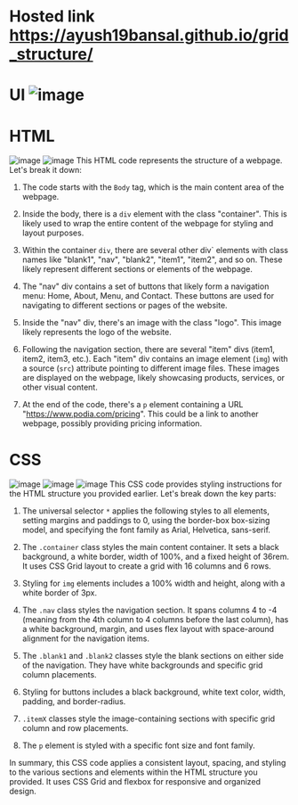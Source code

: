 # Hosted link https://ayush19bansal.github.io/grid_structure/

# UI ![image](https://github.com/Ayush19bansal/grid_structure/assets/118842033/949dd86c-264d-4ade-9d79-27f151fa5728)
# HTML

![image](https://github.com/Ayush19bansal/grid_structure/assets/118842033/5d2aab6f-fb83-478a-bb50-392119535265)
![image](https://github.com/Ayush19bansal/grid_structure/assets/118842033/1bda9a2a-b622-4a69-aa4a-46e3f0903883)
This HTML code represents the structure of a webpage. Let's break it down:

1. The code starts with the `Body` tag, which is the main content area of the webpage.

2. Inside the body, there is a `div` element with the class "container". This is likely used to wrap the entire content of the webpage for styling and layout purposes.

3. Within the container `div`, there are several other div` elements with class names like "blank1", "nav", "blank2", "item1", "item2", and so on. These likely represent different sections or elements of the webpage.

4. The "nav" div contains a set of buttons that likely form a navigation menu: Home, About, Menu, and Contact. These buttons are used for navigating to different sections or pages of the website.

5. Inside the "nav" div, there's an image with the class "logo". This image likely represents the logo of the website.

6. Following the navigation section, there are several "item" divs (item1, item2, item3, etc.). Each "item" div contains an image element (`img`) with a source (`src`) attribute pointing to different image files. These images are displayed on the webpage, likely showcasing products, services, or other visual content.

7. At the end of the code, there's a `p` element containing a URL "https://www.podia.com/pricing". This could be a link to another webpage, possibly providing pricing information.

# CSS
![image](https://github.com/Ayush19bansal/grid_structure/assets/118842033/a26bb61b-7906-430e-a7e3-8d139a6cfe87)
![image](https://github.com/Ayush19bansal/grid_structure/assets/118842033/5def00bc-0f85-4126-aff9-824a4ca925e2)
![image](https://github.com/Ayush19bansal/grid_structure/assets/118842033/00a07baf-c03d-4796-a6f9-62a9ccc460cf)
This CSS code provides styling instructions for the HTML structure you provided earlier. Let's break down the key parts:

1. The universal selector `*` applies the following styles to all elements, setting margins and paddings to 0, using the border-box box-sizing model, and specifying the font family as Arial, Helvetica, sans-serif.

2. The `.container` class styles the main content container. It sets a black background, a white border, width of 100%, and a fixed height of 36rem. It uses CSS Grid layout to create a grid with 16 columns and 6 rows.

3. Styling for `img` elements includes a 100% width and height, along with a white border of 3px.

4. The `.nav` class styles the navigation section. It spans columns 4 to -4 (meaning from the 4th column to 4 columns before the last column), has a white background, margin, and uses flex layout with space-around alignment for the navigation items.

5. The `.blank1` and `.blank2` classes style the blank sections on either side of the navigation. They have white backgrounds and specific grid column placements.

6. Styling for buttons includes a black background, white text color, width, padding, and border-radius.

7. `.itemX` classes style the image-containing sections with specific grid column and row placements.

8. The `p` element is styled with a specific font size and font family.

In summary, this CSS code applies a consistent layout, spacing, and styling to the various sections and elements within the HTML structure you provided. It uses CSS Grid and flexbox for responsive and organized design.
